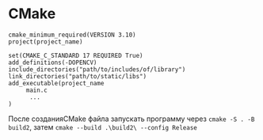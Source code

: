 # CMake

```
cmake_minimum_required(VERSION 3.10)
project(project_name)

set(CMAKE_C_STANDARD 17 REQUIRED True)
add_definitions(-DOPENCV)
include_directories("path/to/includes/of/library")
link_directories("path/to/static/libs")
add_executable(project_name
     main.c
      ...
)
```
После созданияCMake файла запускать программу через `cmake -S . -B build2`, затем `cmake --build .\build2\ --config Release`
